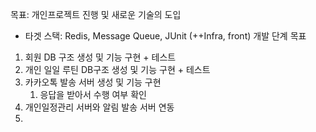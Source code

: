 목표: 개인프로젝트 진행 및 새로운 기술의 도입
- 타겟 스택: Redis, Message Queue, JUnit (++Infra, front)
개발 단계 목표
1. 회원 DB 구조 생성 및 기능 구현 + 테스트
2. 개인 일일 루틴 DB구조 생성 및 기능 구현 + 테스트
3. 카카오톡 발송 서버 생성 및 기능 구현
	1. 응답을 받아서 수행 여부 확인
4. 개인일정관리 서버와 알림 발송 서버 연동
5. 